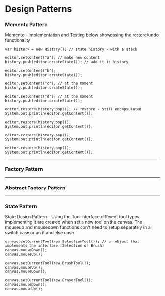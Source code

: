 # Design Patterns

### Memento Pattern

Memento - Implementation and Testing below showcasing the restore/undo functionality

```var editor = new Editor(); // to create a state and add it to history
var history = new History(); // state history - with a stack

editor.setContent("a"); // make new content
history.push(editor.createState()); // add it to history

editor.setContent("b");
history.push(editor.createState());

editor.setContent("c"); // at the moment
history.push(editor.createState());

editor.setContent("d"); // at the moment
history.push(editor.createState());

editor.restore(history.pop()); // restore - still encapsulated
System.out.println(editor.getContent());

editor.restore(history.pop());
System.out.println(editor.getContent());

editor.restore(history.pop());
System.out.println(editor.getContent());

editor.restore(history.pop());
System.out.println(editor.getContent());
```
<hr/>

### Factory Pattern
<hr/>

### Abstract Factory Pattern

<hr/>

### State Pattern

State Design Pattern - Using the Tool interface different tool types implementing it
are created when set a new tool on the canvas. The mouseup and mousedown functions
don't need to setup separately in a switch case or an if and else case

```var canvas = new Canvas();
canvas.setCurrentTool(new SelectionTool()); // an object that implements the interface (Selection or Brush)
canvas.mouseDown();
canvas.mouseUp();

canvas.setCurrentTool(new BrushTool());
canvas.mouseUp();
canvas.mouseDown();

canvas.setCurrentTool(new EraserTool());
canvas.mouseDown();
canvas.mouseUp();
```
